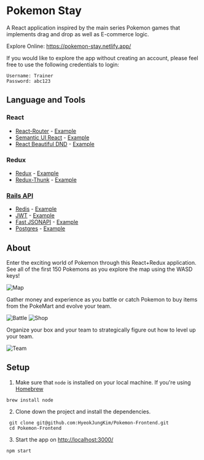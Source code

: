 # Pokemon Stay 
A React application inspired by the main series Pokemon games that implements drag and drop as well as E-commerce logic.

Explore Online: <https://pokemon-stay.netlify.app/>  

If you would like to explore the app without creating an account, please feel free to use the following credentials to login:

```
Username: Trainer
Password: abc123
```

## Language and Tools

### React 
- [React-Router](https://reactrouter.com/) - [Example](https://github.com/HyeokJungKim/Pokemon-Frontend/blob/master/src/App.js#L40)
- [Semantic UI React](https://react.semantic-ui.com/) - [Example](https://github.com/HyeokJungKim/Pokemon-Frontend/blob/master/src/Containers/HomeContainer.js#L4)
- [React Beautiful DND](https://github.com/atlassian/react-beautiful-dnd) - [Example](https://github.com/HyeokJungKim/Pokemon-Frontend/blob/master/src/Containers/TeamContainer.js#L54)

### Redux
- [Redux](https://redux.js.org/) - [Example](https://github.com/HyeokJungKim/Pokemon-Frontend/blob/master/src/index.js#L18)
- [Redux-Thunk](https://github.com/reduxjs/redux-thunk) - [Example](https://github.com/HyeokJungKim/Pokemon-Frontend/blob/master/src/Redux/Actions.js#L5)

### [Rails API](https://github.com/HyeokJungKim/Pokemon-Backend)
- [Redis](https://github.com/redis-store/redis-rails) - [Example](https://github.com/HyeokJungKim/Pokemon-Backend/blob/master/app/controllers/pokemons_controller.rb#L3)
- [JWT](https://jwt.io/) - [Example](https://github.com/HyeokJungKim/Pokemon-Backend/blob/master/app/controllers/application_controller.rb#L10)
- [Fast JSONAPI](https://github.com/Netflix/fast_jsonapi) - [Example](https://github.com/HyeokJungKim/Pokemon-Backend/blob/master/app/serializers/trainer_serializer.rb#L1)
- [Postgres](https://www.postgresql.org/) - [Example](https://github.com/HyeokJungKim/Pokemon-Backend/blob/master/config/database.yml#L18)

## About
Enter the exciting world of Pokemon through this React+Redux application. See all of the first 150 Pokemons as you explore the map using the WASD keys!

![Map](https://i.imgur.com/sE6LBmU.png)

Gather money and experience as you battle or catch Pokemon to buy items from the PokeMart and evolve your team.

![Battle](https://i.imgur.com/QC012q5.png)
![Shop](https://i.imgur.com/z1VesC9.png)

Organize your box and your team to strategically figure out how to level up your team.

![Team](https://i.imgur.com/Lyg2U5M.gif)

## Setup
1. Make sure that `node` is installed on your local machine.
If you're using [Homebrew](https://brew.sh/)

```
brew install node
```

2. Clone down the project and install the dependencies.

```
 git clone git@github.com:HyeokJungKim/Pokemon-Frontend.git
 cd Pokemon-Frontend
```

3. Start the app on <http://localhost:3000/>
```
npm start
```

